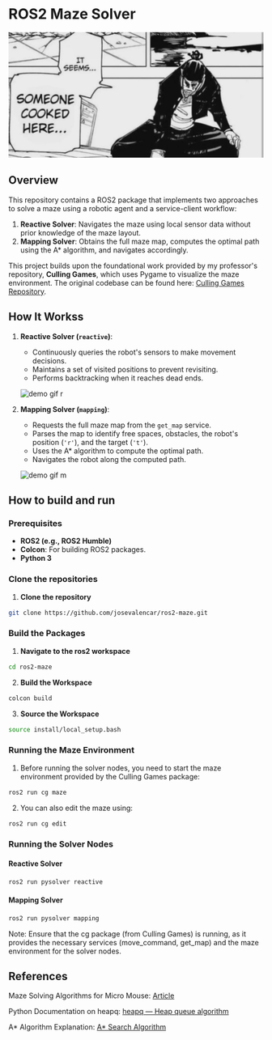 # ROS2 Maze Solver

![culling games](/lobotomy_kaisen/suksuk.jpg)

## Overview

This repository contains a ROS2 package that implements two approaches to solve a maze using a robotic agent and a service-client workflow:

1. **Reactive Solver**: Navigates the maze using local sensor data without prior knowledge of the maze layout.
2. **Mapping Solver**: Obtains the full maze map, computes the optimal path using the A* algorithm, and navigates accordingly.

This project builds upon the foundational work provided by my professor's repository, **Culling Games**, which uses Pygame to visualize the maze environment. The original codebase can be found here: [Culling Games Repository](https://github.com/rmnicola/culling_games).

## How It Workss

1. **Reactive Solver (`reactive`)**:
   - Continuously queries the robot's sensors to make movement decisions.
   - Maintains a set of visited positions to prevent revisiting.
   - Performs backtracking when it reaches dead ends.

   ![demo gif r](https://i.giphy.com/media/v1.Y2lkPTc5MGI3NjExa3c2b3Y3cjkxN3g2eHpyMWd1c2Q3eHY4Z2k5YTBxNTkxZG5pOWV2NCZlcD12MV9pbnRlcm5hbF9naWZfYnlfaWQmY3Q9Zw/OtOXTplsPJGkYAg89s/giphy.gif)

2. **Mapping Solver (`mapping`)**:
   - Requests the full maze map from the `get_map` service.
   - Parses the map to identify free spaces, obstacles, the robot's position (`'r'`), and the target (`'t'`).
   - Uses the A* algorithm to compute the optimal path.
   - Navigates the robot along the computed path.

   ![demo gif m](https://i.giphy.com/media/v1.Y2lkPTc5MGI3NjExOHlwMTNtc3Z4ZjB3dmc2c2oxb3VjdzExampyeWtkb3dkODJmNndhbCZlcD12MV9pbnRlcm5hbF9naWZfYnlfaWQmY3Q9Zw/z2Yy5WU1Y5U50mYDVI/giphy.gif)

## How to build and run

### Prerequisites

- **ROS2 (e.g., ROS2 Humble)**
- **Colcon**: For building ROS2 packages.
- **Python 3**

### Clone the repositories

1. **Clone the repository**

```bash
git clone https://github.com/josevalencar/ros2-maze.git
```

### Build the Packages

1. **Navigate to the ros2 workspace**

```bash
cd ros2-maze
```

2. **Build the Workspace**

```bash
colcon build
```

3. **Source the Workspace**

```bash
source install/local_setup.bash
```

### Running the Maze Environment

1. Before running the solver nodes, you need to start the maze environment provided by the Culling Games package:

```bash
ros2 run cg maze
```

2. You can also edit the maze using: 
```bash
ros2 run cg edit
```

### Running the Solver Nodes

#### Reactive Solver

```bash
ros2 run pysolver reactive
```

#### Mapping Solver

```bash
ros2 run pysolver mapping
```

Note: Ensure that the cg package (from Culling Games) is running, as it provides the necessary services (move_command, get_map) and the maze environment for the solver nodes.

## References

Maze Solving Algorithms for Micro Mouse: [Article](https://swati-mishra.com/wp-content/uploads/2020/02/04725791.pdf)

Python Documentation on heapq: [heapq — Heap queue algorithm](https://docs.python.org/3/library/heapq.html)

A* Algorithm Explanation: [A* Search Algorithm](https://en.wikipedia.org/wiki/A*_search_algorithm)